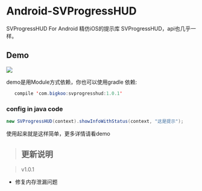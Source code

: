 # Android-SVProgressHUD
SVProgressHUD For Android
精仿iOS的提示库 SVProgressHUD，api也几乎一样。

## Demo
![](https://github.com/saiwu-bigkoo/Android-SVProgressHUD/blob/master/preview/svprogresshuddemo.gif)

demo是用Module方式依赖，你也可以使用gradle 依赖:
```java
   compile 'com.bigkoo:svprogresshud:1.0.1'
```

### config in java code

```java
new SVProgressHUD(context).showInfoWithStatus(context, "这是提示");
```
使用起来就是这样简单，更多详情请看demo

>## 更新说明

>v1.0.1 
 - 修复内存泄漏问题  <br />
